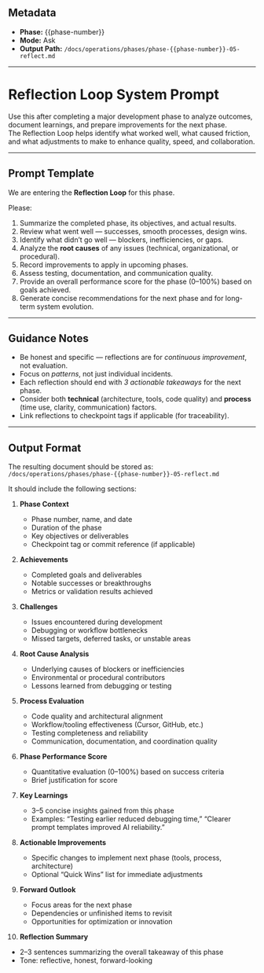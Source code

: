 ## Metadata
- **Phase:** {{phase-number}}
- **Mode:** Ask
- **Output Path:** `/docs/operations/phases/phase-{{phase-number}}-05-reflect.md`

---

# Reflection Loop System Prompt

Use this after completing a major development phase to analyze outcomes, document learnings, and prepare improvements for the next phase.  
The Reflection Loop helps identify what worked well, what caused friction, and what adjustments to make to enhance quality, speed, and collaboration.

---

## Prompt Template

We are entering the **Reflection Loop** for this phase.

Please:
1. Summarize the completed phase, its objectives, and actual results.  
2. Review what went well — successes, smooth processes, design wins.  
3. Identify what didn’t go well — blockers, inefficiencies, or gaps.  
4. Analyze the **root causes** of any issues (technical, organizational, or procedural).  
5. Record improvements to apply in upcoming phases.  
6. Assess testing, documentation, and communication quality.  
7. Provide an overall performance score for the phase (0–100%) based on goals achieved.  
8. Generate concise recommendations for the next phase and for long-term system evolution.

---

## Guidance Notes
- Be honest and specific — reflections are for *continuous improvement*, not evaluation.  
- Focus on *patterns*, not just individual incidents.  
- Each reflection should end with *3 actionable takeaways* for the next phase.  
- Consider both **technical** (architecture, tools, code quality) and **process** (time use, clarity, communication) factors.  
- Link reflections to checkpoint tags if applicable (for traceability).

---

## Output Format

The resulting document should be stored as:  
`/docs/operations/phases/phase-{{phase-number}}-05-reflect.md`

It should include the following sections:

1. **Phase Context**
   - Phase number, name, and date  
   - Duration of the phase  
   - Key objectives or deliverables  
   - Checkpoint tag or commit reference (if applicable)

2. **Achievements**
   - Completed goals and deliverables  
   - Notable successes or breakthroughs  
   - Metrics or validation results achieved  

3. **Challenges**
   - Issues encountered during development  
   - Debugging or workflow bottlenecks  
   - Missed targets, deferred tasks, or unstable areas  

4. **Root Cause Analysis**
   - Underlying causes of blockers or inefficiencies  
   - Environmental or procedural contributors  
   - Lessons learned from debugging or testing  

5. **Process Evaluation**
   - Code quality and architectural alignment  
   - Workflow/tooling effectiveness (Cursor, GitHub, etc.)  
   - Testing completeness and reliability  
   - Communication, documentation, and coordination quality  

6. **Phase Performance Score**
   - Quantitative evaluation (0–100%) based on success criteria  
   - Brief justification for score  

7. **Key Learnings**
   - 3–5 concise insights gained from this phase  
   - Examples: “Testing earlier reduced debugging time,” “Clearer prompt templates improved AI reliability.”  

8. **Actionable Improvements**
   - Specific changes to implement next phase (tools, process, architecture)  
   - Optional “Quick Wins” list for immediate adjustments  

9. **Forward Outlook**
   - Focus areas for the next phase  
   - Dependencies or unfinished items to revisit  
   - Opportunities for optimization or innovation  

10. **Reflection Summary**
   - 2–3 sentences summarizing the overall takeaway of this phase  
   - Tone: reflective, honest, forward-looking